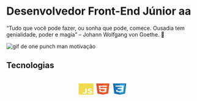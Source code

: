 # Desenvolvedor Front-End Júnior aa
“Tudo que você pode fazer, ou sonha que pode, comece. Ousadia tem genialidade, poder e magia” – Johann Wolfgang von Goethe.  🚀

<img src="./movi.gif" alt="gif de one punch man motivação">

## Tecnologias 

</div>
<div style="display: inline_block" align="center"><br>
  <img align="center" alt="Js" height="30" width="40" src="https://raw.githubusercontent.com/devicons/devicon/master/icons/javascript/javascript-plain.svg">
  <img align="center" alt="HTML" height="30" width="40" src="https://raw.githubusercontent.com/devicons/devicon/master/icons/html5/html5-original.svg">
  <img align="center" alt="CSS" height="30" width="40" src="https://raw.githubusercontent.com/devicons/devicon/master/icons/css3/css3-original.svg">
</div>
 
 <br>


